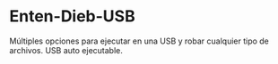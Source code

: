 # Enten-Dieb-USB
Múltiples opciones para ejecutar en una USB y robar cualquier tipo de archivos.  USB auto ejecutable. 
